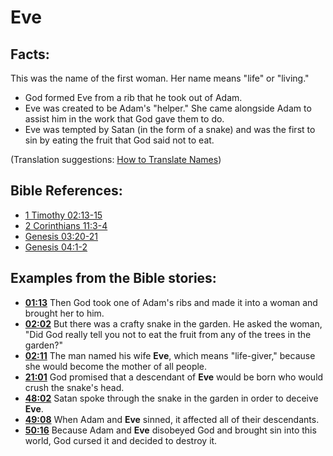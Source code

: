 # Eve #

## Facts: ##

This was the name of the first woman. Her name means "life" or "living."

 * God formed Eve from a rib that he took out of Adam.
 * Eve was created to be Adam's "helper." She came alongside Adam to assist him in the work that God gave them to do.
 * Eve was tempted by Satan (in the form of a snake) and was the first to sin by eating the fruit that God said not to eat.

(Translation suggestions: [How to Translate Names](en/ta-vol1/translate/man/translate-names))



## Bible References: ##

* [1 Timothy 02:13-15](en/tn/1ti/help/02/13)
* [2 Corinthians 11:3-4](en/tn/2co/help/11/03)
* [Genesis 03:20-21](en/tn/gen/help/03/20)
* [Genesis 04:1-2](en/tn/gen/help/04/01)

## Examples from the Bible stories: ##

 * __[01:13](en/tn/obs/help/01/13)__ Then God took one of Adam's ribs and made it into a woman and brought her to him.
 * __[02:02](en/tn/obs/help/02/02)__ But there was a crafty snake in the garden. He asked the woman, "Did God really tell you not to eat the fruit from any of the trees in the garden?"
 * __[02:11](en/tn/obs/help/02/11)__ The man named his wife __Eve__, which means "life-giver," because she would become the mother of all people.
 * __[21:01](en/tn/obs/help/21/01)__ God promised that a descendant of __Eve__  would be born who would crush the snake's head.
 * __[48:02](en/tn/obs/help/48/02)__ Satan spoke through the snake in the garden in order to deceive __Eve__. 
 * __[49:08](en/tn/obs/help/49/08)__ When Adam and __Eve__ sinned, it affected all of their descendants.
 * __[50:16](en/tn/obs/help/50/16)__ Because Adam and __Eve__ disobeyed God and brought sin into this world, God cursed it and decided to destroy it.